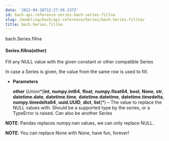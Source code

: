 ```yaml
---
date: '2022-04-26T12:27:56.237Z'
id: bach-api-reference-series-bach-series-fillna
slug: /modeling/bach/api-reference/Series/bach.Series.fillna/
title: bach.Series.fillna
---
```


bach.Series.fillna


#### Series.fillna(other)
Fill any NULL value with the given constant or other compatible Series

In case a Series is given, the value from the same row is used to fill.


* **Parameters**

    **other** (*Union**[**int**, **numpy.int64**, **float**, **numpy.float64**, **bool**, **None**, **str**, **datetime.date**, **datetime.time**, **datetime.datetime**, **datetime.timedelta**, **numpy.timedelta64**, **uuid.UUID**, **dict**, **list**]*) – The value to replace the NULL values with. Should be a supported
    type by the series, or a TypeError is raised. Can also be another Series


**NOTE**: Pandas replaces numpy.nan values, we can only replace NULL.

**NOTE**: You can replace None with None, have fun, forever!

<!-- !! processed by numpydoc !! -->

